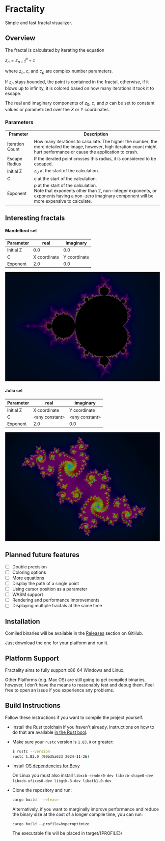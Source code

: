 # Fractality

Simple and fast fractal visualizer.

## Overview

The fractal is calculated by iterating the equation

$z_{n} = z_{n-1}^p + c$

where $z_{n}$, $c$, and $c_{p}$ are complex number parameters.

If $z_{n}$ stays bounded, the point is contained in the fractal,
otherwise, if it blows up to infinity,
it is colored based on how many iterations it took it to escape.

The real and imaginary components of $z_{0}$, $c$, and $p$ can be set to
constant values or parametrized over the $X$ or $Y$ coordinates.

### Parameters

| Prameter        | Description                                                                                                                                                                                |
| --------------- | ------------------------------------------------------------------------------------------------------------------------------------------------------------------------------------------ |
| Iteration Count | How many iterations to calculate. The higher the number, the more detailed the image, however, high iteration count might hurt performance or cause the application to crash.              |
| Escape Radius   | If the iterated point crosses this radius, it is considered to be escaped.                                                                                                                 |
| Initial Z       | $z_0$ at the start of the calculation.                                                                                                                                                     |
| C               | $c$ at the start of the calculation.                                                                                                                                                       |
| Exponent        | $p$ at the start of the calculation. <br> Note that exponents other than 2, non-integer exponents, or exponents having a non-zero imaginary component will be more expensive to calculate. |

## Interesting fractals

#### Mandelbrot set

| Parameter | real         | imaginary    |
| --------- | ------------ | ------------ |
| Initial Z | 0.0          | 0.0          |
| C         | X coordinate | Y coordinate |
| Exponent  | 2.0          | 0.0          |

![Mandlebrot set image](materials/mandelbrot_set.png)

#### Julia set

| Parameter | real            | imaginary       |
| --------- | --------------- | --------------- |
| Initial Z | X coordinate    | Y coordinate    |
| C         | \<any constant> | \<any constant> |
| Exponent  | 2.0             | 0.0             |

![julia set image](materials/julia_set.png)

## Planned future features

- [ ] Double precision
- [ ] Coloring options
- [ ] More equations
- [ ] Display the path of a single point
- [ ] Using cursor position as a parameter
- [ ] WASM support
- [ ] Rendering and performance improvements
- [ ] Displaying multiple fractals at the same time

## Installation

Comiled binaries will be available in the
[Releases](https://github.com/SophieSilver/fractality/releases/) section on GitHub.

Just download the one for your platform and run it.

## Platform Support

Fractality aims to fully support x86_64 Windows and Linux.

Other Platforms (e.g. Mac OS) are still going to get compiled binaries,
however, I don't have the means to reasonably test and debug them. Feel free to open an issue if
you experience any problems.

## Build Instructions

Follow these instructions if you want to compile the project yourself.

- Install the Rust toolchain if you haven't already. Instructions on how to do that are available
  [in the Rust bool](https://doc.rust-lang.org/book/ch01-01-installation.html).
- Make sure your `rustc` version is `1.83.0` or greater:
  ```sh
  $ rustc --version
  rustc 1.83.0 (90b35a623 2024-11-26)
  ```
- Install [OS dependencies for Bevy](https://bevyengine.org/learn/quick-start/getting-started/setup/#installing-os-dependencies)

  On Linux you must also install `libxcb-render0-dev libxcb-shape0-dev libxcb-xfixes0-dev libgtk-3-dev libatk1.0-dev`

- Clone the repository and run:
  ```sh
  cargo build --release
  ```
  Alternatively, if you want to marginally improve performance
  and reduce the binary size at the cost of a longer compile time, you can run:
  ```
  cargo build --profile=hyperoptimize
  ```
  The executable file will be placed in target/{PROFILE}/
